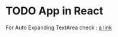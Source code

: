 # TODO App in React


For Auto Expanding TextArea check :
[a link](https://codesandbox.io/s/facebook-style-autoexpanding-text-area-with-maxlength-placeholder-and-remaining-characters-76s8e?fontsize=14&hidenavigation=1&theme=dark)
